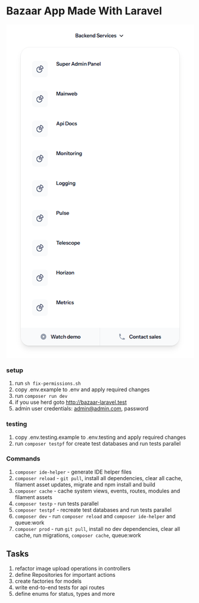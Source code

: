 # Bazaar App Made With Laravel
<div style="display:flex;">
    <img style="margin: auto;" src="public/img/backend-services.png" width="530" height="895" alt="backend-services">
</div>

### setup
1. run `sh fix-permissions.sh`
2. copy .env.example to .env and apply required changes
3. run `composer run dev`
4. if you use herd goto http://bazaar-laravel.test
5. admin user credentials: admin@admin.com, password

### testing
1. copy .env.testing.example to .env.testing and apply required changes
2. run `composer testpf` for create test databases and run tests parallel

### Commands
1. `composer ide-helper` - generate IDE helper files
2. `composer reload` - `git pull`, install all dependencies, clear all cache, filament asset updates, migrate and npm install and build
3. `composer cache` - cache system views, events, routes, modules and filament assets
4. `composer testp` - run tests parallel
5. `composer testpf` - recreate test databases and run tests parallel
6. `composer dev` - run `composer reload` and `composer ide-helper` and queue:work
7. `composer prod` - run `git pull`, install no dev dependencies, clear all cache, run migrations, `composer cache`, queue:work

## Tasks
1. refactor image upload operations in controllers
2. define Repositories for important actions
3. create factories for models
4. write end-to-end tests for api routes
5. define enums for status, types and more
